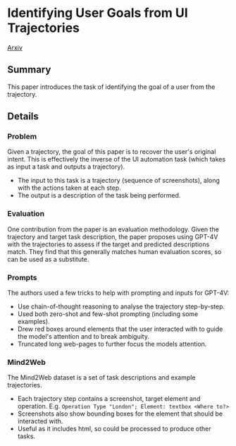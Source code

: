 # Identifying User Goals from UI Trajectories

[Arxiv](https://arxiv.org/abs/2406.14314)

## Summary

This paper introduces the task of identifying the goal of a user from the trajectory.

## Details

### Problem

Given a trajectory, the goal of this paper is to recover the user's original intent. This is effectively the inverse of the UI automation task (which takes as input a task and outputs a trajectory).

- The input to this task is a trajectory (sequence of screenshots), along with the actions taken at each step.
- The output is a description of the task being performed.

### Evaluation

One contribution from the paper is an evaluation methodology. Given the trajectory and target task description, the paper proposes using GPT-4V with the trajectories to assess if the target and predicted descriptions match. They find that this generally matches human evaluation scores, so can be used as a substitute.

### Prompts

The authors used a few tricks to help with prompting and inputs for GPT-4V:

- Use chain-of-thought reasoning to analyse the trajectory step-by-step.
- Used both zero-shot and few-shot prompting (including some examples).
- Drew red boxes around elements that the user interacted with to guide the model's attention and to break ambiguity.
- Truncated long web-pages to further focus the models attention.

### Mind2Web

The Mind2Web dataset is a set of task descriptions and example trajectories.

- Each trajectory step contains a screenshot, target element and operation. E.g. `Operation Type "London"; Element: textbox <Where to?>`
- Screenshots also show bounding boxes for the element that should be interacted with.
- Useful as it includes html, so could be processed to produce other tasks.
